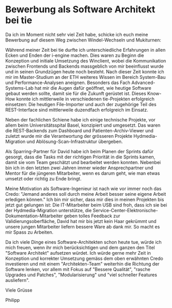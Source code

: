 Bewerbung als Software Architekt bei tie
========================================

Da ich im Moment nicht sehr viel Zeit habe, schicke ich euch meine Bewerbung auf diesem Weg zwischen Windel-Wechseln und Mukiturnen:

Während meiner Zeit bei tie durfte ich unterschiedliche Erfahrungen in allen Ecken und Enden der i-engine machen. Dies waren zu Beginn die Konzeption und initiale Umsetzung des Winclient, wobei die Kommunikation zwischen Frontends und Backends massgeblich von mir beeinflusst wurde und in seinen Grundzügen heute noch besteht. Nach dieser Zeit konnte ich mir im Master-Studium an der ETH weiteres Wissen im Bereich System-Bau und Performance-Analysen aneignen. Besonders das Fach Advanced-Systems-Lab hat mir die Augen dafür geöffnet, wie heutige Software gebaut werden sollte, damit sie für die Zukunft gerüstet ist. Dieses Know-How konnte ich mittlerweile in verschiedenen tie-Projekten erfolgreich einsetzen: Die heutigen File-Importer und auch der zugehörige Teil des REST-Interface sind mittlerweile duzendfach erfolgreich im Einsatz.

Neben der fachlichen Schiene habe ich einige technische Projekte, vor allem beim Universitätsspital Basel, konzipiert und umgesetzt. Das waren die REST-Backends zum Dashboard und Patienten-Archiv-Viewer und zuletzt wurde mir die Verantwortung der grösseren Projekte Hydmedia-Migration und Ablösung-Scan-Infrastruktur übergeben. 

Als Sparring-Partner für David habe ich beim Planen der Sprints dafür gesorgt, dass die Tasks mit der richtigen Priorität in die Sprints kamen, damit sie vom Team geschätzt und bearbeitet werden konnten. Nebenbei bin ich in den letzten zwei Jahren immer wieder Ansprechpartner und Mentor für die jüngeren Mitarbeiter, wenn es darum geht, wie man etwas umsetzt oder richtig zu Ende bringt.

Meine Motivation als Software-Ingenieur ist nach wie vor immer noch das Credo: "Jemand anderes soll durch meine Arbeit besser seine eigene Arbeit erledigen können." Ich bin mir sicher, dass mir dies in meinen Projekten bis jetzt gut gelungen ist: Die IT-Mitarbeiter beim USB sind froh, dass ich sie bei der Hydmedia-Migration unterstütze, die Service-Center-Elektronische-Dokumentation-Mitarbeiter geben tolles Feedback zur Validierungsoberfläche, David hat mir bis jetzt kein Haar gekrümmt und unsere jungen Mitarbeiter liefern bessere Ware ab dank mir. So macht es mir Spass zu Arbeiten.

Da ich viele Dinge eines Software-Architekten schon heute tue, würde ich mich freuen, wenn ihr mich berücksichtigen und dem ganzen den Titel "Software Architekt" aufsetzen würdet. Ich würde gerne mehr Zeit in Konzeption und korrekter Umsetzung gemäss dem oben erwähnten Credo investieren und mit einem "Architekten-Team" weiterhin die Richtung der Software lenken, vor allem mit Fokus auf "Bessere Qualität", "rasche Upgrades und Patches", "Modularisierung" und "viel schneller Features ausliefern".

Viele Grüsse

Philipp
